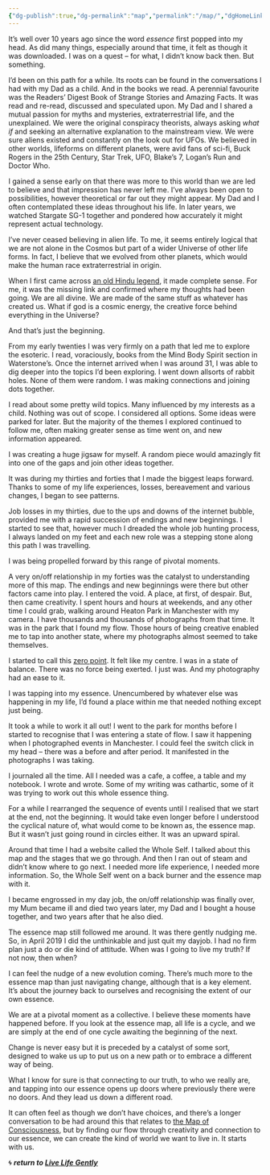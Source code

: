 ```yaml
---
{"dg-publish":true,"dg-permalink":"map","permalink":"/map/","dgHomeLink":true,"dgPassFrontmatter":false}
---
```




<p>It&#8217;s well over 10 years ago since the word <em>essence</em> first popped into my head. As did many things, especially around that time, it felt as though it was downloaded. I was on a quest &#8211; for what, I didn&#8217;t know back then. But something. </p>



<p>I&#8217;d been on this path for a while. Its roots can be found in the conversations I had with my Dad as a child. And in the books we read. A perennial favourite was the Readers&#8217; Digest Book of Strange Stories and Amazing Facts. It was read and re-read, discussed and speculated upon. My Dad and I shared a mutual passion for myths and mysteries, extraterrestrial life, and the unexplained. We were the original conspiracy theorists, always asking&nbsp;<em>what if</em>&nbsp;and seeking an alternative explanation to the mainstream view. We were sure aliens existed and constantly on the look out for UFOs. We believed in other worlds, lifeforms on different planets, were avid fans of sci-fi, Buck Rogers in the 25th Century, Star Trek, UFO, Blake&#8217;s 7, Logan&#8217;s Run and Doctor Who.</p>



<p>I gained a sense early on that there was more to this world than we are led to believe and that impression has never left me. I&#8217;ve always been open to possibilities, however theoretical or far out they might appear. My Dad and I often contemplated these ideas throughout his life. In later years, we watched Stargate SG-1 together and pondered how accurately it might represent actual technology. </p>



<p>I&#8217;ve never ceased believing in alien life. To me, it seems entirely logical that we are not alone in the Cosmos but part of a wider Universe of other life forms. In fact, I believe that we evolved from other planets, which would make the human race extraterrestrial in origin.</p>



<p>When I first came across&nbsp;<a rel="noreferrer noopener" href="https://delphinius56.wordpress.com/2014/06/21/hindu-legend-of-humans-divinity/" target="_blank">an old Hindu legend</a>, it made complete sense. For me, it was the missing link and confirmed where my thoughts had been going. We are all divine. We are made of the same stuff as whatever has created us. What if god is a cosmic energy, the creative force behind everything in the Universe?</p>



<p>And that&#8217;s just the beginning.</p>



<p>From my early twenties I was very firmly on a path that led me to explore the esoteric. I read, voraciously, books from the Mind Body Spirit section in Waterstone&#8217;s. Once the internet arrived when I was around 31, I was able to dig deeper into the topics I&#8217;d been exploring. I went down allsorts of rabbit holes. None of them were random. I was making connections and joining dots together. </p>



<p>I read about some pretty wild topics. Many influenced by my interests as a child. Nothing was out of scope. I considered all options. Some ideas were parked for later. But the majority of the themes I explored continued to follow me, often making greater sense as time went on, and new information appeared.</p>



<p>I was creating a huge jigsaw for myself. A random piece would amazingly fit into one of the gaps and join other ideas together.</p>



<p>It was during my thirties and forties that I made the biggest leaps forward. Thanks to some of my life experiences, losses, bereavement and various changes, I began to see patterns. </p>



<p>Job losses in my thirties, due to the ups and downs of the internet bubble, provided me with a rapid succession of endings and new beginnings. I started to see that, however much I dreaded the whole job hunting process, I always landed on my feet and each new role was a stepping stone along this path I was travelling.</p>



<p>I was being propelled forward by this range of pivotal moments.</p>



<p>A very on/off relationship in my forties was the catalyst to understanding more of this map. The endings and new beginnings were there but other factors came into play. I entered the void. A place, at first, of despair. But, then came creativity. I spent hours and hours at weekends, and any other time I could grab, walking around Heaton Park in Manchester with my camera. I have thousands and thousands of photographs from that time. It was in the park that I found my flow. Those hours of being creative enabled me to tap into another state, where my photographs almost seemed to take themselves.</p>



<p>I started to call this <a href="https://agentlerpace.co.uk/align/" target="_blank" rel="noreferrer noopener">zero point</a>. It felt like my centre. I was in a state of balance. There was no force being exerted. I just was. And my photography had an ease to it.</p>



<p>I was tapping into my essence. Unencumbered by whatever else was happening in my life, I&#8217;d found a place within me that needed nothing except just being.</p>



<p>It took a while to work it all out! I went to the park for months before I started to recognise that I was entering a state of flow. I saw it happening when I photographed events in Manchester. I could feel the switch click in my head &#8211; there was a before and after period. It manifested in the photographs I was taking.</p>



<p>I journaled all the time. All I needed was a cafe, a coffee, a table and my notebook. I wrote and wrote. Some of my writing was cathartic, some of it was trying to work out this whole essence thing.</p>



<p>For a while I rearranged the sequence of events until I realised that we start at the end, not the beginning. It would take even longer before I understood the cyclical nature of, what would come to be known as, the essence map. But it wasn&#8217;t just going round in circles either. It was an upward spiral.</p>



<p>Around that time I had a website called the Whole Self. I talked about this map and the stages that we go through. And then I ran out of steam and didn&#8217;t know where to go next. I needed more life experience, I needed more information. So, the Whole Self went on a back burner and the essence map with it.</p>



<p>I became engrossed in my day job, the on/off relationship was finally over, my Mum became ill and died two years later, my Dad and I bought a house together, and two years after that he also died. </p>



<p>The essence map still followed me around. It was there gently nudging me. So, in April 2019 I did the unthinkable and just quit my dayjob. I had no firm plan just a do or die kind of attitude. When was I going to live my truth? If not now, then when?</p>



<p>I can feel the nudge of a new evolution coming. There&#8217;s much more to the essence map than just navigating change, although that is a key element. It&#8217;s about the journey back to ourselves and recognising the extent of our own essence.</p>



<p>We are at a pivotal moment as a collective. I believe these moments have happened before. If you look at the essence map, all life is a cycle, and we are simply at the end of one cycle awaiting the beginning of the next. </p>



<p>Change is never easy but it is preceded by a catalyst of some sort, designed to wake us up to put us on a new path or to embrace a different way of being. </p>



<p>What I know for sure is that connecting to our truth, to who we really are, and tapping into our essence opens up doors where previously there were no doors. And they lead us down a different road.</p>



<p>It can often feel as though we don&#8217;t have choices, and there&#8217;s a longer conversation to be had around this that relates to <a href="https://agentlerpace.co.uk/place/" target="_blank" rel="noreferrer noopener">the Map of Consciousness</a>, but by finding our flow through creativity and connection to our essence, we can create the kind of world we want to live in. It starts with us.</p>

🌀 ***return to [Live Life Gently](https://livelifegently.co.uk/)***